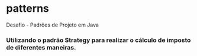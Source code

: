 # patterns
Desafio - Padrões de Projeto em Java
### Utilizando o padrão Strategy para realizar o cálculo de imposto de diferentes maneiras.
